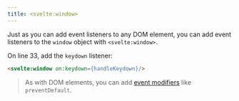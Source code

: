 ```yaml
---
title: <svelte:window>
---
```


Just as you can add event listeners to any DOM element, you can add event listeners to the `window` object with `<svelte:window>`.

On line 33, add the `keydown` listener:

```html
<svelte:window on:keydown={handleKeydown}/>
```

> As with DOM elements, you can add [event modifiers](tutorial/event-modifiers) like `preventDefault`.
